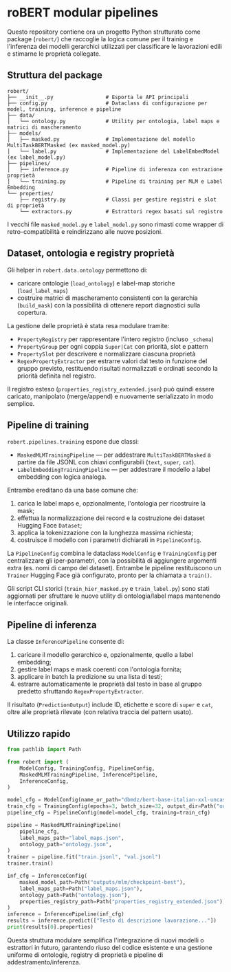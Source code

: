# roBERT modular pipelines

Questo repository contiene ora un progetto Python strutturato come package (`robert/`) che
raccoglie la logica comune per il training e l'inferenza dei modelli gerarchici
utilizzati per classificare le lavorazioni edili e stimarne le proprietà
collegate.

## Struttura del package

```
robert/
├── __init__.py                 # Esporta le API principali
├── config.py                   # Dataclass di configurazione per model, training, inference e pipeline
├── data/
│   └── ontology.py             # Utility per ontologia, label maps e matrici di mascheramento
├── models/
│   ├── masked.py               # Implementazione del modello MultiTaskBERTMasked (ex masked_model.py)
│   └── label.py                # Implementazione del LabelEmbedModel (ex label_model.py)
├── pipelines/
│   ├── inference.py            # Pipeline di inferenza con estrazione proprietà
│   └── training.py             # Pipeline di training per MLM e Label Embedding
└── properties/
    ├── registry.py             # Classi per gestire registri e slot di proprietà
    └── extractors.py           # Estrattori regex basati sul registro
```

I vecchi file `masked_model.py` e `label_model.py` sono rimasti come wrapper di
retro-compatibilità e reindirizzano alle nuove posizioni.

## Dataset, ontologia e registry proprietà

Gli helper in `robert.data.ontology` permettono di:

* caricare ontologie (`load_ontology`) e label-map storiche (`load_label_maps`)
* costruire matrici di mascheramento consistenti con la gerarchia (`build_mask`)
  con la possibilità di ottenere report diagnostici sulla copertura.

La gestione delle proprietà è stata resa modulare tramite:

* `PropertyRegistry` per rappresentare l'intero registro (incluso `_schema`)
* `PropertyGroup` per ogni coppia `Super|Cat` con priorità, slot e pattern
* `PropertySlot` per descrivere e normalizzare ciascuna proprietà
* `RegexPropertyExtractor` per estrarre valori dal testo in funzione del gruppo
  previsto, restituendo risultati normalizzati e ordinati secondo la priorità
  definita nel registro.

Il registro esteso (`properties_registry_extended.json`) può quindi essere
caricato, manipolato (merge/append) e nuovamente serializzato in modo semplice.

## Pipeline di training

`robert.pipelines.training` espone due classi:

* `MaskedMLMTrainingPipeline` — per addestrare `MultiTaskBERTMasked` a partire da
  file JSONL con chiavi configurabili (`text`, `super`, `cat`).
* `LabelEmbeddingTrainingPipeline` — per addestrare il modello a label embedding
  con logica analoga.

Entrambe ereditano da una base comune che:

1. carica le label maps e, opzionalmente, l'ontologia per ricostruire la mask;
2. effettua la normalizzazione dei record e la costruzione dei dataset Hugging
   Face `Dataset`;
3. applica la tokenizzazione con la lunghezza massima richiesta;
4. costruisce il modello con i parametri dichiarati in `PipelineConfig`.

La `PipelineConfig` combina le dataclass `ModelConfig` e `TrainingConfig` per
centralizzare gli iper-parametri, con la possibilità di aggiungere argomenti
extra (es. nomi di campo del dataset). Entrambe le pipeline restituiscono un
`Trainer` Hugging Face già configurato, pronto per la chiamata a `train()`.

Gli script CLI storici (`train_hier_masked.py` e `train_label.py`) sono stati
aggiornati per sfruttare le nuove utility di ontologia/label maps mantenendo le
interfacce originali.

## Pipeline di inferenza

La classe `InferencePipeline` consente di:

1. caricare il modello gerarchico e, opzionalmente, quello a label embedding;
2. gestire label maps e mask coerenti con l'ontologia fornita;
3. applicare in batch la predizione su una lista di testi;
4. estrarre automaticamente le proprietà dal testo in base al gruppo predetto
   sfruttando `RegexPropertyExtractor`.

Il risultato (`PredictionOutput`) include ID, etichette e score di `super` e
`cat`, oltre alle proprietà rilevate (con relativa traccia del pattern usato).

## Utilizzo rapido

```python
from pathlib import Path

from robert import (
    ModelConfig, TrainingConfig, PipelineConfig,
    MaskedMLMTrainingPipeline, InferencePipeline,
    InferenceConfig,
)

model_cfg = ModelConfig(name_or_path="dbmdz/bert-base-italian-xxl-uncased")
train_cfg = TrainingConfig(epochs=3, batch_size=32, output_dir=Path("outputs/mlm"))
pipeline_cfg = PipelineConfig(model=model_cfg, training=train_cfg)

pipeline = MaskedMLMTrainingPipeline(
    pipeline_cfg,
    label_maps_path="label_maps.json",
    ontology_path="ontology.json",
)
trainer = pipeline.fit("train.jsonl", "val.jsonl")
trainer.train()

inf_cfg = InferenceConfig(
    masked_model_path=Path("outputs/mlm/checkpoint-best"),
    label_maps_path=Path("label_maps.json"),
    ontology_path=Path("ontology.json"),
    properties_registry_path=Path("properties_registry_extended.json"),
)
inference = InferencePipeline(inf_cfg)
results = inference.predict(["Testo di descrizione lavorazione..."])
print(results[0].properties)
```

Questa struttura modulare semplifica l'integrazione di nuovi modelli o estrattori
in futuro, garantendo riuso del codice esistente e una gestione uniforme di
ontologie, registry di proprietà e pipeline di addestramento/inferenza.
